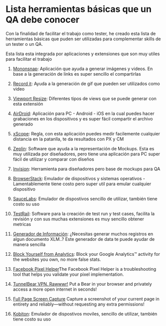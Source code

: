 # Lista herramientas básicas que un QA debe conocer

Con la finalidad de facilitar el trabajo como tester, he creado esta lista de herramientas básicas que puden ser utilizadas para complementar skills de un tester o un QA. 

Esta lista esta integrada por aplicaciones y extensiones que son muy utiles para facilitar el trabajo

1. [Mononsnap](https://monosnap.com/welcome): Aplicación que ayuda a generar imágenes y videos. En base a la generación de links es super sencillo el compartirlas

2. [Record it](http://recordit.co/): Ayuda a la generación de gif que pueden ser utilizados como video

3. [Viewport Resize](https://chrome.google.com/webstore/detail/viewport-resizer/kapnjjcfcncngkadhpmijlkblpibdcgm?hl=en): Diferentes tipos de views que se puede generar con esta extensión

4. [AirDroid](https://web.airdroid.com/): Aplicación para PC - Android - iOS en la cual puedes hacer grabaciones en los dispositivos y es super fácil compartir el archivo generado

5. [xScope](https://xscopeapp.com/): Regla, con esta aplicación puedes medir facilemente cualquier distancia en la patanlla, te da resultados con PX y CM

6. [Zeplin](https://zeplin.io/): Software que ayuda a la representación de Mockups. Esta es muy utilizada por diseñadores, pero tiene una aplicación para PC super fácil de utilizar y comparar con diseños

7. [Invision](https://www.invisionapp.com/): Herramienta para diseñadores pero base de mockups para QA

8. [BrowserStack](https://www.browserstack.com/): Emulador de dispositivos y sistemas operativos - Lamentablemente tiene costo pero super util para emular cualquier dispositivo

9. [SauceLabs](https://saucelabs.com/): Emulador de dispostivos sencillo de utilizar, también tiene costo su uso

10. [TestRail](https://www.gurock.com/testrail): Software para la creación de test run y test cases, facilita la revisión y con sus muchas extensiones es muy sencillo obtener metricas 

11. [Generador de Información](http://www.generatedata.com/): ¿Necesitas generar muchos registros en algun documento XLM..? Este generador de data te puede ayudar de manera sencilla

12. [Block Yourself from Analytics](https://chrome.google.com/webstore/detail/block-yourself-from-analy/fadgflmigmogfionelcpalhohefbnehm?hl=en): Block your Google Analytics™ activity for the websites you own, no more false stats.

13. [Facebook Pixel Helper](https://chrome.google.com/webstore/detail/facebook-pixel-helper/fdgfkebogiimcoedlicjlajpkdmockpc?hl=en)The Facebook Pixel Helper is a troubleshooting tool that helps you validate your pixel implementation.

14. [TunnelBear VPN. Rawwwr!](https://www.tunnelbear.com/download) Put a Bear in your browser and privately access a more open internet in seconds!

15. [Full Page Screen Capture](https://chrome.google.com/webstore/detail/full-page-screen-capture/fdpohaocaechififmbbbbbknoalclacl?hl=en) Capture a screenshot of your current page in entirety and reliably—without requesting any extra permissions!

9. [Kobiton](https://kobiton.com/): Emulador de dispostivos moviles, sencillo de utilizar, también tiene costo su uso
